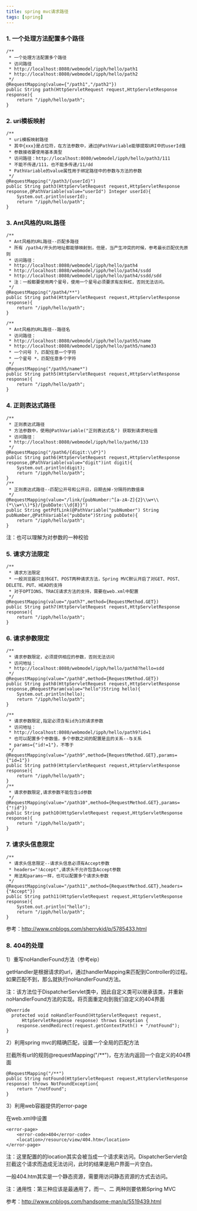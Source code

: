 ```yaml
---
title: spring mvc请求路径
tags: [spring]
---
```


### 1. 一个处理方法配置多个路径

```
/**
 * 一个处理方法配置多个路径
 * 访问路径
 * http://localhost:8080/webmodel/ipph/hello/path1
 * http://localhost:8080/webmodel/ipph/hello/path2
 */
@RequestMapping(value={"/path1","/path2"})
public String path(HttpServletRequest request,HttpServletResponse response){
    return "/ipph/hello/path";
}
```

### 2. uri模板映射

```
/**
 * uri模板映射路径
 * 其中{xxx}是占位符，在方法参数中，通过@PathVariable能够提取URI中的userId值
 * 参数接收要使用基本类型
 * 访问路径：http://localhost:8080/webmodel/ipph/hello/path3/111
 * 不能不传递/111，也不能多传递/11/dd
 * PathVariable的value属性用于绑定路径中的参数与方法的参数
 */
@RequestMapping("/path3/{userId}")
public String path3(HttpServletRequest request,HttpServletResponse response,@PathVariable(value="userId") Integer userId){
    System.out.println(userId);
    return "/ipph/hello/path";
}
```

### 3. Ant风格的URL路径

```
/**
 * Ant风格的URL路径--匹配多路径
 * 所有 /path4/开头的地址都能够映射到，但是，当产生冲突的时候，参考最长匹配优先原则
 * 访问路径：
 * http://localhost:8080/webmodel/ipph/hello/path4
 * http://localhost:8080/webmodel/ipph/hello/path4/ssdd
 * http://localhost:8080/webmodel/ipph/hello/path4/ssdd/sdd
 * 注：一般都要使用两个星号，使用一个星号必须要求有反斜杠，否则无法访问。
 */
@RequestMapping("/path4/**")
public String path4(HttpServletRequest request,HttpServletResponse response){
    return "/ipph/hello/path";
}

/**
 * Ant风格的URL路径--路径名
 * 访问路径：
 * http://localhost:8080/webmodel/ipph/hello/path5/name
 * http://localhost:8080/webmodel/ipph/hello/path5/name33
 * 一个问号 ?，匹配任意一个字符
 * 一个星号 *，匹配任意多个字符
 */
@RequestMapping("/path5/name*")
public String path5(HttpServletRequest request,HttpServletResponse response){
    return "/ipph/hello/path";
}
```

### 4. 正则表达式路径

```
/**
 * 正则表达式路径
 * 方法参数中，使用@PathVariable("正则表达式名") 获取到请求地址值
 * 访问路径：
 * http://localhost:8080/webmodel/ipph/hello/path6/133
 */
@RequestMapping("/path6/{digit:\\d*}")
public String path6(HttpServletRequest request,HttpServletResponse response,@PathVariable(value="digit")int digit){
    System.out.println(digit);
    return "/ipph/hello/path";
}
/**
 * 正则表达式路径--匹配公开号和公开日，日期去掉-分隔符的数值串
 */
@RequestMapping(value="/link/{pubNumber:^[a-zA-Z]{2}\\w+\\(*\\w+\\)*$}/{pubDate:\\d{8}}")
public String getPdfLink(@PathVariable("pubNumber") String pubNumber,@PathVariable("pubDate")String pubDate){
    return "/ipph/hello/path";
}
```

注：也可以理解为对参数的一种校验

### 5. 请求方法限定

```
/**
 * 请求方法限定
 * 一般浏览器只支持GET、POST两种请求方法，Spring MVC默认开启了对GET、POST、DELETE、PUT、HEAD的支持
 * 对于OPTIONS、TRACE请求方法的支持，需要在web.xml中配置
 */
@RequestMapping(value="/path7",method={RequestMethod.GET})
public String path7(HttpServletRequest request,HttpServletResponse response){
    return "/ipph/hello/path";
}
```

### 6. 请求参数限定

```
/**
 * 请求参数限定，必须提供相应的参数，否则无法访问
 * 访问地址：
 * http://localhost:8080/webmodel/ipph/hello/path8?hello=sdd
 */
@RequestMapping(value="/path8",method={RequestMethod.GET})
public String path8(HttpServletRequest request,HttpServletResponse response,@RequestParam(value="hello")String hello){
    System.out.println(hello);
    return "/ipph/hello/path";
}

/**
 * 请求参数限定,指定必须含有id为1的请求参数
 * 访问地址：
 * http://localhost:8080/webmodel/ipph/hello/path9?id=1
 * 也可以配置多个参数值，多个参数之间的配置是且的关系--与关系
 * params={"id!=1"}，不等于
 */
@RequestMapping(value="/path9",method={RequestMethod.GET},params={"id=1"})
public String path9(HttpServletRequest request,HttpServletResponse response){
    return "/ipph/hello/path";
}
/**
 * 请求参数限定,请求参数不能包含id参数
 */
@RequestMapping(value="/path10",method={RequestMethod.GET},params={"!id"})
public String path10(HttpServletRequest request,HttpServletResponse response){
    return "/ipph/hello/path";
}
```

### 7. 请求头信息限定

```
/**
 * 请求头信息限定--请求头信息必须有Accept参数
 * headers="!Accept",请求头不允许包含Accept参数
 * 用法和params一样，也可以配置多个请求头参数
 */
@RequestMapping(value="/path11",method={RequestMethod.GET},headers={"Accept"})
public String path11(HttpServletRequest request,HttpServletResponse response){
    System.out.println("hello");
    return "/ipph/hello/path";
}
```

参考：http://www.cnblogs.com/sherrykid/p/5785433.html

### 8. 404的处理

1）重写noHandlerFound方法（参考eip）

getHandler是根据请求的url，通过handlerMapping来匹配到Controller的过程。如果匹配不到，那么就执行noHandlerFound方法。

注：该方法位于DispatcherServlet类中，因此自定义类可以继承该类，并重新noHandlerFound方法的实现。将页面重定向到我们自定义的404界面

```
@Override
  protected void noHandlerFound(HttpServletRequest request,
      HttpServletResponse response) throws Exception {      
    response.sendRedirect(request.getContextPath() + "/notFound");
}
```

2）利用spring mvc的精确匹配，设置一个全局的匹配方法

拦截所有url的规则@requestMapping("/**")，在方法内返回一个自定义的404界面

```
@RequestMapping("/**")
public String notFound(HttpServletRequest request,HttpServletResponse response) throws NotFoundException{
    return "/notFound";
}
```

3）利用web容器提供的error-page

在web.xml中设置

```
<error-page>
    <error-code>404</error-code>
    <location>/resource/view/404.htm</location>
</error-page>
```

注：这里配置的的location其实会被当成一个请求来访问。DispatcherServlet会拦截这个请求而造成无法访问，此时的结果是用户界面一片空白。

一般404.htm其实是一个静态资源，需要用访问静态资源的方式去访问。

注：通用性：第三种应该是最通用了，而一、二 两种则要依赖Spring MVC

参考：http://www.cnblogs.com/handsome-man/p/5519439.html
